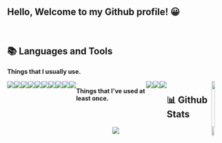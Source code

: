 ## Hello, Welcome to my Github profile! 😀
<br/>

<!-- ## :blush: About Me

* 👩🏻‍💼  Junior Web Front-end developer -->

<!-- 사용하는 언어와 도구 -->
## :books: Languages and Tools

**Things that I usually use.**

<div style="display:flex">
<img src="https://img.shields.io/badge/JavaScript-F7DF1E?style=flat-square&logo=JavaScript&logoColor=black"/>
<img src="https://img.shields.io/badge/React-61DAFB?style=flat-square&logo=React&logoColor=black"/>
<img src="https://img.shields.io/badge/styled-components-DB7093?style=flat-square&logo=styled-components&logoColor=white"/>
<img src="https://img.shields.io/badge/CSS3-1572B6?style=flat-square&logo=CSS3&logoColor=white"/>
<img src="https://img.shields.io/badge/HTML5-E34F26?style=flat-square&logo=HTML5&logoColor=white"/>
<br/>
<img src="https://img.shields.io/badge/C-A8B9CC?style=flat-square&logo=C&logoColor=white"/>
<img src="https://img.shields.io/badge/Java-007396?style=flat-square&logo=Java&logoColor=white"/>
<img src="https://img.shields.io/badge/SpringBoot-6DB33F?style=flat-square&logo=Spring&logoColor=white"/>
<img src="https://img.shields.io/badge/JSP-007396?style=flat-square&logo=java&logoColor=white"/>
<img src="https://img.shields.io/badge/OracleDB-F80000?style=flat-square&logo=oracle&logoColor=white"/>
<br/>
<br/>
  
**Things that I've used at least once.**
<div style="display:flex">    
<img src="https://img.shields.io/badge/Android Studio-3DDC84?style=flat-square&logo=Android-Studio&logoColor=white"/>
<img src="https://img.shields.io/badge/jQuery-0769AD?style=flat-square&logo=jQuery&logoColor=white"/>
<img src="https://img.shields.io/badge/MySQL-4479A1?style=flat-square&logo=MySQL&logoColor=white"/>
</div>
<br/>
<br/>

<!-- Github 통계 -->
## :bar_chart: Github Stats

<div align="left">
	<img src="https://github-readme-stats.vercel.app/api?username=godoyeon&hide_border=true&hide_title=true&count_private=true&show_icons=true" style="width: 50%; height: 100%; display:inline-block" />
  <img src="https://github-readme-stats.vercel.app/api/top-langs/?username=godoyeon&layout=compact&hide_border=true&hide_title=true" style="width: 43.5%; display:inline-block" />
</div>

<!-- 연락처 -->
<!-- ## :raising_hand: Contact Me

<a href="mailto:97godo@naver.com">
    <img 
        src="https://img.shields.io/badge/Gmail-EA4335?style=flat-square&logo=Gmail&logoColor=white"
        style="height : auto; margin-left : 10px; margin-right : 10px;"/>
</a></p> -->

</div>
<div align="center">
 <img src="https://hits.seeyoufarm.com/api/count/incr/badge.svg?url=https%3A%2F%2Fgithub.com%2FGoDoyeon&count_bg=%23F579AB&title_bg=%23646464&icon=adblock.svg&icon_color=%23E7E7E7&title=visited&edge_flat=false)](https://hits.seeyoufarm.com)">
  </div>
